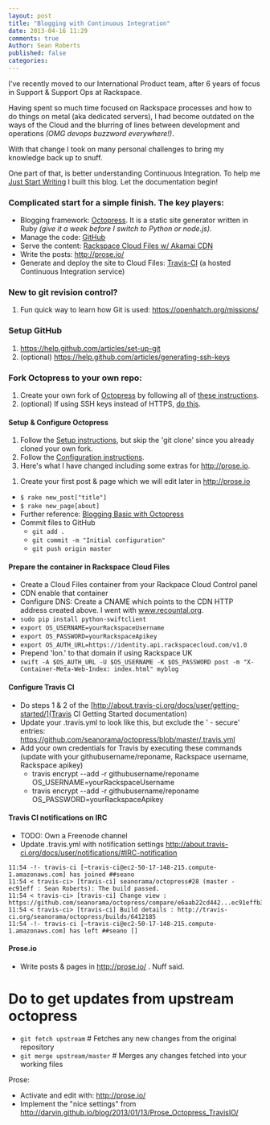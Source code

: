 ```yaml
---
layout: post
title: "Blogging with Continuous Integration"
date: 2013-04-16 11:29
comments: true
Author: Sean Roberts
published: false
categories: 
---
```


I've recently moved to our International Product team, after 6 years of focus in Support & Support Ops at Rackspace.

Having spent so much time focused on Rackspace processes and how to do things on metal (aka dedicated servers), I had become outdated on the ways of the Cloud and the blurring of lines between development and operations _(OMG devops buzzword everywhere!)_.

With that change I took on many personal challenges to bring my knowledge back up to snuff.

One part of that, is better understanding Continuous Integration.
To help me [Just Start Writing](/blog/2013/04/16/just-start/) I built this blog. Let the documentation begin!


### Complicated start for a simple finish. The key players:
 - Blogging framework: [Octopress](http://octopress.org). It is a static site generator written in Ruby _(give it a week before I switch to Python or node.js)_.
 - Manage the code: [GitHub](http://github.com)
 - Serve the content: [Rackspace Cloud Files w/ Akamai CDN](http://www.rackspace.co.uk/cloud-files/) 
 - Write the posts: http://prose.io/
 - Generate and deploy the site to Cloud Files: [Travis-CI](http://travis-ci.org/) (a hosted Continuous Integration service)


### New to git revision control?
  1. Fun quick way to learn how Git is used: https://openhatch.org/missions/


### Setup GitHub
  1. https://help.github.com/articles/set-up-git
  1. (optional) https://help.github.com/articles/generating-ssh-keys


### Fork Octopress to your own repo:
 1. Create your own fork of [Octopress](https://github.com/imathis/octopress) by following all of [these instructions](https://help.github.com/articles/fork-a-repo).
 1. (optional) If using SSH keys instead of HTTPS, [do this](https://help.github.com/articles/why-is-git-always-asking-for-my-password).


#### Setup & Configure Octopress
 1. Follow the [Setup instructions](http://octopress.org/docs/setup/), but skip the 'git clone' since you already cloned your own fork.
 1. Follow the [Configuration instructions](http://octopress.org/docs/configuring/).
 1. Here's what I have changed including some extras for http://prose.io.
 <script src="https://gist.github.com/seanorama/5397222.js"></script>
 1. Create your first post & page which we will edit later in http://prose.io
   - `$ rake new_post["title"] `
   - `$ rake new_page[about]`
   - Further reference: [Blogging Basic with Octopress](http://octopress.org/docs/blogging/)
 - Commit files to GitHub
   - `git add .`
   - `git commit -m "Initial configuration"`
   - `git push origin master`

#### Prepare the container in Rackspace Cloud Files
 - Create a Cloud Files container from your Rackpace Cloud Control panel
 - CDN enable that container
 - Configure DNS: Create a CNAME which points to the CDN HTTP address created above. I went with www.recountal.org.
 - `sudo pip install python-swiftclient`
 - `export OS_USERNAME=yourRackspaceUsername`
 - `export OS_PASSWORD=yourRackspaceApikey`
 - `export OS_AUTH_URL=https://identity.api.rackspacecloud.com/v1.0`
 - Prepend 'lon.' to that domain if using Rackspace UK
 - `swift -A $OS_AUTH_URL -U $OS_USERNAME -K $OS_PASSWORD post -m "X-Container-Meta-Web-Index: index.html" myblog`


#### Configure Travis CI
 - Do steps 1 & 2 of the [http://about.travis-ci.org/docs/user/getting-started/](Travis CI Getting Started documentation)
 - Update your .travis.yml to look like this, but exclude the ' - secure' entries: https://github.com/seanorama/octopress/blob/master/.travis.yml
 - Add your own credentials for Travis by executing these commands (update with your githubusername/reponame, Rackspace username, Rackspace apikey)
   - travis encrypt --add -r githubusername/reponame OS_USERNAME=yourRackspaceUsername
   - travis encrypt --add -r githubusername/reponame OS_PASSWORD=yourRackspaceApikey

#### Travis CI notifications on IRC
 - TODO: Own a Freenode channel
 - Update .travis.yml with notification settings http://about.travis-ci.org/docs/user/notifications/#IRC-notification
```
11:54 -!- travis-ci [~travis-ci@ec2-50-17-148-215.compute-1.amazonaws.com] has joined ##seano
11:54 < travis-ci> [travis-ci] seanorama/octopress#28 (master - ec91eff : Sean Roberts): The build passed.
11:54 < travis-ci> [travis-ci] Change view : https://github.com/seanorama/octopress/compare/e6aab22cd442...ec91effb3c12
11:54 < travis-ci> [travis-ci] Build details : http://travis-ci.org/seanorama/octopress/builds/6412185
11:54 -!- travis-ci [~travis-ci@ec2-50-17-148-215.compute-1.amazonaws.com] has left ##seano []
```
 

#### Prose.io
 - Write posts & pages in http://prose.io/ . Nuff said.

# Do to get updates from upstream octopress 
- `git fetch upstream` # Fetches any new changes from the original repository
- `git merge upstream/master` # Merges any changes fetched into your working files



Prose:
  - Activate and edit with: http://prose.io/
  - Implement the "nice settings" from http://darvin.github.io/blog/2013/01/13/Prose_Octopress_TravisIO/
